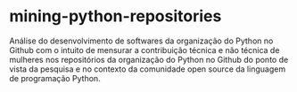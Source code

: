 # mining-python-repositories
Análise do desenvolvimento de softwares da organização do Python no Github com o intuito de mensurar a contribuição técnica e não técnica de mulheres nos repositórios da organização do Python no Github do ponto de vista da pesquisa e no contexto da comunidade open source da linguagem de programação Python.

